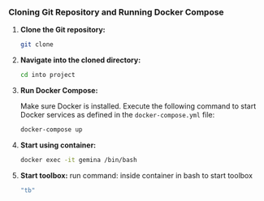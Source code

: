 ### Cloning Git Repository and Running Docker Compose

1. **Clone the Git repository:**

    ```bash
    git clone 
    ```

2. **Navigate into the cloned directory:**

    ```bash
    cd into project
    ```

3. **Run Docker Compose:**

    Make sure Docker is installed. Execute the following command to start Docker services as defined in the `docker-compose.yml` file:

    ```bash
    docker-compose up
    ```


4. **Start using container:**
     ```bash
     docker exec -it gemina /bin/bash
     ```
5. **Start toolbox:**
 run command:  inside container in bash to start toolbox
     ```bash
     "tb"
     ```
